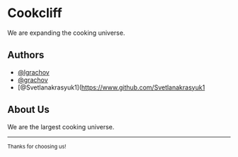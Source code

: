 # Cookcliff

We are expanding the cooking universe.


## Authors

- [@lgrachov](https://www.github.com/lgrachov)
- [@grachov](https://www.github.com/grachov)
- [@Svetlanakrasyuk1](https://www.github.com/Svetlanakrasyuk1

## About Us
We are the largest cooking universe.

***

<sub>Thanks for choosing us!<sub>
